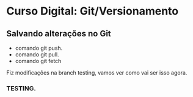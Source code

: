 
# Curso Digital: Git/Versionamento

## Salvando alterações no Git

* comando git push.
* comando git pull.
* comando git fetch


Fiz modificações na branch testing, vamos ver como vai ser isso agora.

### TESTING.